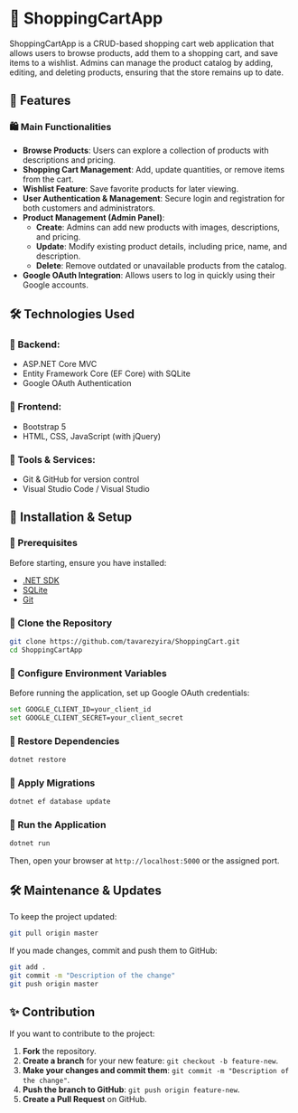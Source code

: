 # 🛒 ShoppingCartApp

ShoppingCartApp is a CRUD-based shopping cart web application that allows users to browse products, add them to a shopping cart, and save items to a wishlist. Admins can manage the product catalog by adding, editing, and deleting products, ensuring that the store remains up to date.

## 🚀 Features

### 🛍️ Main Functionalities
- **Browse Products**: Users can explore a collection of products with descriptions and pricing.
- **Shopping Cart Management**: Add, update quantities, or remove items from the cart.
- **Wishlist Feature**: Save favorite products for later viewing.
- **User Authentication & Management**: Secure login and registration for both customers and administrators.
- **Product Management (Admin Panel)**:
  - **Create**: Admins can add new products with images, descriptions, and pricing.
  - **Update**: Modify existing product details, including price, name, and description.
  - **Delete**: Remove outdated or unavailable products from the catalog.
- **Google OAuth Integration**: Allows users to log in quickly using their Google accounts.

## 🛠️ Technologies Used

### 🔹 Backend:
- ASP.NET Core MVC
- Entity Framework Core (EF Core) with SQLite
- Google OAuth Authentication

### 🔹 Frontend:
- Bootstrap 5
- HTML, CSS, JavaScript (with jQuery)

### 🔹 Tools & Services:
- Git & GitHub for version control
- Visual Studio Code / Visual Studio

## 📂 Installation & Setup

### 🔹 Prerequisites
Before starting, ensure you have installed:
- [.NET SDK](https://dotnet.microsoft.com/en-us/download)
- [SQLite](https://www.sqlite.org/download.html)
- [Git](https://git-scm.com/downloads)

### 🔹 Clone the Repository
```sh
git clone https://github.com/tavarezyira/ShoppingCart.git
cd ShoppingCartApp
```

### 🔹 Configure Environment Variables
Before running the application, set up Google OAuth credentials:
```sh
set GOOGLE_CLIENT_ID=your_client_id
set GOOGLE_CLIENT_SECRET=your_client_secret
```

### 🔹 Restore Dependencies
```sh
dotnet restore
```

### 🔹 Apply Migrations
```sh
dotnet ef database update
```

### 🔹 Run the Application
```sh
dotnet run
```

Then, open your browser at `http://localhost:5000` or the assigned port.

## 🛠️ Maintenance & Updates
To keep the project updated:
```sh
git pull origin master
```

If you made changes, commit and push them to GitHub:
```sh
git add .
git commit -m "Description of the change"
git push origin master
```

## ✨ Contribution
If you want to contribute to the project:
1. **Fork** the repository.
2. **Create a branch** for your new feature: `git checkout -b feature-new`.
3. **Make your changes and commit them**: `git commit -m "Description of the change"`.
4. **Push the branch to GitHub**: `git push origin feature-new`.
5. **Create a Pull Request** on GitHub.
